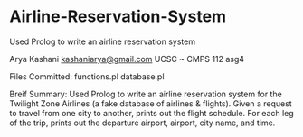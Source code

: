 # Airline-Reservation-System
Used Prolog to write an airline reservation system

Arya Kashani
kashaniarya@gmail.com
UCSC ~ CMPS 112
asg4

Files Committed:
functions.pl
database.pl

Breif Summary:
Used Prolog to write an airline reservation system for the Twilight Zone Airlines 
(a fake database of airlines & flights). Given a request to travel from one city to another, 
prints out the flight schedule. For each leg of the trip, prints out the 
departure airport, airport, city name, and time.
